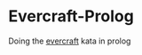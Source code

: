 # Evercraft-Prolog
Doing the [evercraft](https://github.com/PuttingTheDnDInTDD/EverCraft-Kata) kata in prolog
